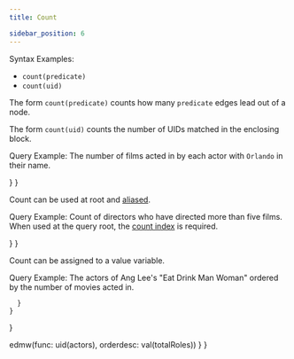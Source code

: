 ```yaml
---
title: Count

sidebar_position: 6
---
```


Syntax Examples:

* `count(predicate)`
* `count(uid)`

The form `count(predicate)` counts how many `predicate` edges lead out of a node.

The form `count(uid)` counts the number of UIDs matched in the enclosing block.

Query Example: The number of films acted in by each actor with `Orlando` in their name.



  }
}


Count can be used at root and [aliased](/docs/query-language/alias).

Query Example: Count of directors who have directed more than five films.  When used at the query root, the [count index](/docs/dql/dql-schema#count-index) is required.



  }
}



Count can be assigned to a value variable.

Query Example: The actors of Ang Lee's "Eat Drink Man Woman" ordered by the number of movies acted in.



      }
    }
  }

  edmw(func: uid(actors), orderdesc: val(totalRoles)) 
  }
}

